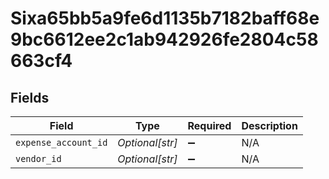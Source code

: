 # Sixa65bb5a9fe6d1135b7182baff68e9bc6612ee2c1ab942926fe2804c58663cf4


## Fields

| Field                | Type                 | Required             | Description          |
| -------------------- | -------------------- | -------------------- | -------------------- |
| `expense_account_id` | *Optional[str]*      | :heavy_minus_sign:   | N/A                  |
| `vendor_id`          | *Optional[str]*      | :heavy_minus_sign:   | N/A                  |